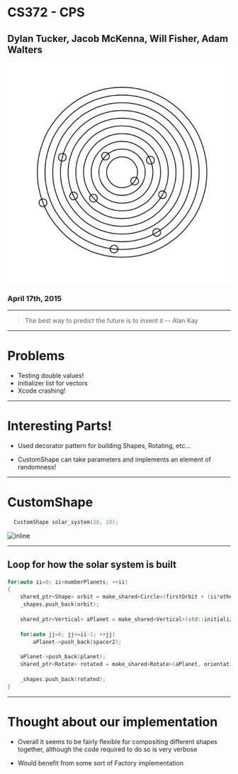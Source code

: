# CS372 - CPS

## Dylan Tucker, Jacob McKenna, Will Fisher, Adam Walters

![](output_pdf__page_6_of_6_.png)

### April 17th, 2015

---

> The best way to predict the future is to invent it
-- Alan Kay

---

# Problems

* Testing double values!
* Initializer list for vectors
* Xcode crashing!

---

# Interesting Parts!

* Used decorator pattern for building Shapes, Rotating, etc...

* CustomShape can take parameters and implements an element of randomness!

---

# CustomShape

```c++
  CustomShape solar_system(20, 10);
```

![inline](/Users/wfisher/Desktop/output_pdf__page_6_of_6_.png)

---

## Loop for how the solar system is built

```c++
for(auto ii=0; ii<numberPlanets; ++ii)
{
    shared_ptr<Shape> orbit = make_shared<Circle>(firstOrbit + (ii*otherOrbit));
    _shapes.push_back(orbit);

    shared_ptr<Vertical> aPlanet = make_shared<Vertical>(std::initializer_list<shared_ptr<Shape>>({ spacer1 }));

    for(auto jj=0; jj<=ii-1; ++jj)
        aPlanet->push_back(spacer2);

    aPlanet->push_back(planet);
    shared_ptr<Rotate> rotated = make_shared<Rotate>(aPlanet, orientation());

    _shapes.push_back(rotated);
}
```

---

# Thought about our implementation

* Overall it seems to be fairly flexible for compositing different shapes together, although the code required to do so is very verbose

* Would benefit from some sort of Factory implementation
